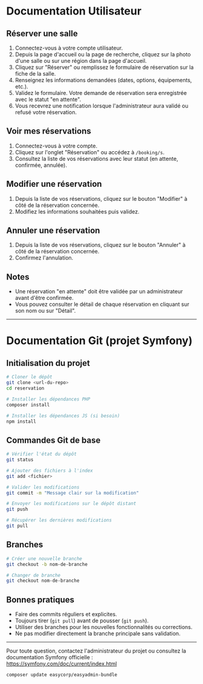 # Documentation Utilisateur

## Réserver une salle

1. Connectez-vous à votre compte utilisateur.
2. Depuis la page d'accueil ou la page de recherche, cliquez sur la photo d'une salle ou sur une région dans la page d'accueil.
3. Cliquez sur "Réserver" ou remplissez le formulaire de réservation sur la fiche de la salle.
4. Renseignez les informations demandées (dates, options, équipements, etc.).
5. Validez le formulaire. Votre demande de réservation sera enregistrée avec le statut "en attente".
6. Vous recevrez une notification lorsque l'administrateur aura validé ou refusé votre réservation.

## Voir mes réservations

1. Connectez-vous à votre compte.
2. Cliquez sur l'onglet "Réservation" ou accédez à `/booking/s`.
3. Consultez la liste de vos réservations avec leur statut (en attente, confirmée, annulée).

## Modifier une réservation

1. Depuis la liste de vos réservations, cliquez sur le bouton "Modifier" à côté de la réservation concernée.
2. Modifiez les informations souhaitées puis validez.

## Annuler une réservation

1. Depuis la liste de vos réservations, cliquez sur le bouton "Annuler" à côté de la réservation concernée.
2. Confirmez l'annulation.

## Notes

-   Une réservation "en attente" doit être validée par un administrateur avant d'être confirmée.
-   Vous pouvez consulter le détail de chaque réservation en cliquant sur son nom ou sur "Détail".

---

# Documentation Git (projet Symfony)

## Initialisation du projet

```bash
# Cloner le dépôt
git clone <url-du-repo>
cd reservation

# Installer les dépendances PHP
composer install

# Installer les dépendances JS (si besoin)
npm install
```

## Commandes Git de base

```bash
# Vérifier l'état du dépôt
git status

# Ajouter des fichiers à l'index
git add <fichier>

# Valider les modifications
git commit -m "Message clair sur la modification"

# Envoyer les modifications sur le dépôt distant
git push

# Récupérer les dernières modifications
git pull
```

## Branches

```bash
# Créer une nouvelle branche
git checkout -b nom-de-branche

# Changer de branche
git checkout nom-de-branche
```

## Bonnes pratiques

-   Faire des commits réguliers et explicites.
-   Toujours tirer (`git pull`) avant de pousser (`git push`).
-   Utiliser des branches pour les nouvelles fonctionnalités ou corrections.
-   Ne pas modifier directement la branche principale sans validation.

---

Pour toute question, contactez l'administrateur du projet ou consultez la documentation Symfony officielle : https://symfony.com/doc/current/index.html

```bash
composer update easycorp/easyadmin-bundle
```
